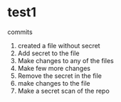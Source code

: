 # test1

commits
1. created a file without secret
2. Add secret to the file
3. Make changes to any of the files
4. Make few more changes
5. Remove the secret in the file
6. make changes to the file
7. Make a secret scan of the repo
